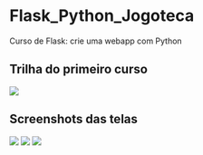 # Flask_Python_Jogoteca
Curso de Flask: crie uma webapp com Python

## Trilha do primeiro curso
![](https://github.com/MrFMach/Flask_Python_Jogoteca/tree/master/image/trilha_Curso1.jpg)

## Screenshots das telas
![](https://github.com/MrFMach/Flask_Python_Jogoteca/tree/master/image/main.jpg)
![](https://github.com/MrFMach/Flask_Python_Jogoteca/tree/master/image/login.jpg)
![](https://github.com/MrFMach/Flask_Python_Jogoteca/tree/master/image/novo.jpg)
